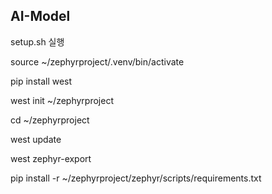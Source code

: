 ## AI-Model


setup.sh 실행


source ~/zephyrproject/.venv/bin/activate

pip install west

west init ~/zephyrproject

cd ~/zephyrproject

west update

west zephyr-export

pip install -r ~/zephyrproject/zephyr/scripts/requirements.txt
